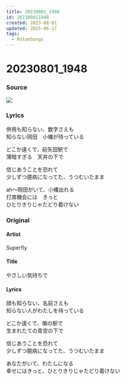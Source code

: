 ```yaml
---
title: 20230801_1948
id: 202308011948
created: 2023-08-01
updated: 2025-06-17
tags:
  - RotomSongs
---
```

# 20230801_1948

### Source

![](https://x.com/Starlystrongest/status/1686327926420299776)

### Lyrics

併用も知らない、数字さえも  
知らない岡田　小幡が待っている  

どこか遠くで、前矢田駅で  
薄暗すぎる　天井の下で  

信じあうことを恐れて  
少しずつ臆病になってた、うつむいたまま  

ah〜岡田がいて、小幡出れる  
打席機会には　きっと  
ひとりきりじゃたどり着けない  

### Original

#### Artist
Superfly

#### Title
やさしい気持ちで

#### Lyrics
顔も知らない、名前さえも  
知らない人がわたしを待っている  
  
どこか遠くで、隣の駅で  
生まれたての青空の下で  
  
信じあうことを恐れて  
少しずつ臆病になってた、うつむいたまま  
  
あなたがいて、わたしになる  
幸せにはきっと、ひとりきりじゃたどり着けない   


